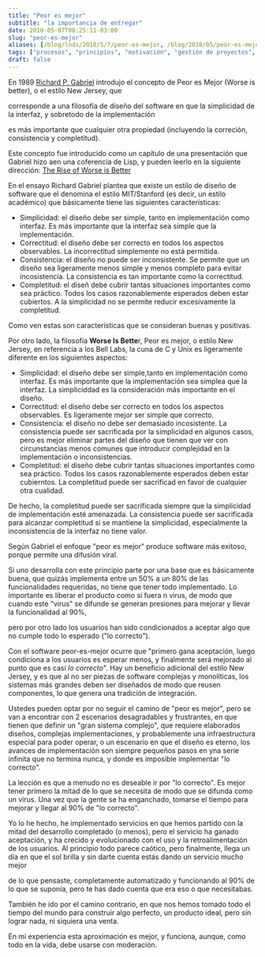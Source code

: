 ```yaml
---
title: "Peor es mejor"
subtitle: "la importancia de entregar"
date: 2010-05-07T08:25:11-03:00
slug: "peor-es-mejor"
aliases: [/blog/lnds/2010/5/7/peor-es-mejor, /blog/2010/05/peor-es-mejor.html]
tags: ["procesos", "principios", "motivación", "gestión de proyectos", "agilidad"]
draft: false
---
```


En 1989 [Richard P. Gabriel](http://dreamsongs.com/) introdujo el
concepto de Peor es Mejor (Worse is better), o el estilo New Jersey, que

corresponde a una filosofía de diseño del software en que la simplicidad
de la interfaz, y sobretodo de la implementación

es más importante que cualquier otra propiedad (incluyendo la correción,
consistencia y completitud).

Este concepto fue introducido como un capítulo de una presentación que
Gabriel hizo aen una coferencia de Lisp, y pueden leerlo en la siguiente dirección: 
[The Rise of Worse is Better](http://www.jwz.org/doc/worse-is-better.html)

En el ensayo Richard Gabriel plantea que existe un estilo de diseño de
software que el denomina el estilo MIT/Stanford (es decir, un estilo académico) que básicamente tiene las siguientes
características:

* Simplicidad: el diseño debe ser simple, tanto en implementación como interfaz. Es más importante que la interfaz sea simple que la implementación.
* Correctitud: el diseño debe ser correcto en todos los aspectos observables. La incorrectitud simplemente no está permitida.
* Consistencia: el diseño no puede ser inconsistente. Se permite que un diseño sea ligeramente menos simple y menos completo para evitar incosistencia. La consistencia es tan importante como la correctitud.
* Completitud: el diseñ debe cubrir tantas situaciones importantes como sea práctico. Todos los casos razonablemente esperados deben estar cubiertos.  A la simplicidad no se permite reducir excesivamente la completitud.

Como ven estas son características que se consideran buenas y positivas.

Por otro lado, la filosofía **Worse Is Bette**r, Peor es mejor, o estilo
New Jersey, en referencia a los Bell Labs, la cuna de C y Unix es
ligeramente diferente en los siguientes aspectos:

* Simplicidad: el diseño debe ser simple,tanto en implementación como interfaz. Es más importante que la implementación sea simplea que la interfaz. La simpliciddad es la consideración más importante en el diseño.
* Correctitud: el diseño debe ser correcto en todos los aspectos observables. Es ligeramente mejor ser simple que correcto.
* Consistencia: el diseño no debe ser demasiado incosistente. La consistencia puede ser sacrificada por la simplicidad en algunos casos, pero es mejor eliminar partes del diseño que tienen que ver con circunstancias menos comunes que introducir complejidad en la implementación o inconsistencias.
* Completitud: el diseño debe cubrir tantas situaciones importantes como sea práctico. Todos los casos razonablemente esperados deben estar cubierntos. La completitud puede ser sacrificad en favor de cualquier otra cualidad.

De hecho, la completitud puede ser sacrificada siempre que la
simplicidad de implementación esté amenazada. La consistencia puede ser
sacrificada para alcanzar completitud si se mantiene la simplicidad,
especialmente la inconsistencia de la interfaz no tiene valor.

Según Gabriel el enfoque "peor es mejor" produce software más exitoso,
porque permite una difusión viral.

Si uno desarrolla con este principio parte por una base que es
básicamente buena, que quizás implementa entre un 50% a un 80% de las
funcionalidades requeridas, no tiene que tener todo implementado. Lo
importante es liberar el producto como si fuera n virus, de modo que
cuando este "virus" se difunde se generan presiones para mejorar y
llevar la funcionalidad al 90%,

pero por otro lado los usuarios han sido condicionados a aceptar algo
que no cumple todo lo esperado ("lo correcto").

Con el software peor-es-mejor ocurre que "primero gana aceptación,
luego condiciona a los usuarios es esperar menos, y finalmente será
mejorado al punto que es casí *lo correcto*". Hay un beneficio
adicional del estilo New Jersey, y es que al no ser piezas de software
complejas y monolíticas, los sistemas más grandes deben ser diseñados de
modo que reusen componentes, lo que genera una tradición de integración.

Ustedes pueden optar por no seguir el camino de "peor es mejor", pero
se van a encontrar con 2 escenarios desagradables y frustrantes, en que
tienen que definir un "gran sistema complejo", que requiere elaborados
diseños, complejas implementaciones, y probablemente una infraestructura
especial para poder operar, o un escenario en que el diseño es eterno,
los avances de implementación son siempre pequeños pasos en yna serie
infinita que no termina nunca, y donde es imposible implementar "lo
correcto".

La lección es que a menudo no es deseable ir por "lo correcto". Es
mejor tener primero la mitad de lo que se necesita de modo que se
difunda como un virus. Una vez que la gente se ha enganchado, tomarse el
tiempo para mejorar y llegar al 90% de "lo correcto".

Yo lo he hecho, he implementado servicios en que hemos partido con la
mitad del desarrollo completado (o menos), pero el servicio ha ganado
aceptación, y ha crecido y evolucionado con el uso y la
retroalimentación de los usuarios. Al principio todo parece caótico,
pero finalmente, llega un día en que el sol brilla y sin darte cuenta
estás dando un servicio mucho mejor

de lo que pensaste, completamente automatizado y funcionando al 90% de
lo que se suponía, pero te has dado cuenta que era eso o que
necesitabas.

También he ido por el camino contrario, en que nos hemos tomado todo el
tiempo del mundo para construir algo perfecto, un producto ideal, pero
sin lograr nada, ni siquiera una venta.

En mi experiencia esta aproximación es mejor, y funciona, aunque, como
todo en la vida, debe usarse con moderación.
